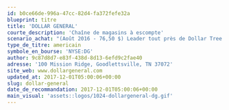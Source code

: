 ```yaml
---
id: b0ce66de-996a-47cc-82d4-fa372fefe32a
blueprint: titre
title: 'DOLLAR GENERAL'
courte_description: 'Chaîne de magasins à escompte'
scenario_achat: "(Août 2016 - 76,50 $) Leader tout près de Dollar Tree. Plus beau bilan. Encore potentiel de croissance à long terme, rachète actions régulièrement grâce à des flux libres importants. 76 % des rev proviennent de consommation de base = moins cyclique et plus de trafic régulier. Affecté à court terme par pression sur les prix par Walmart et par déflation. Bilan solide. Barrières à l'entrée : présence rurale, coûts d'exploitation bas, économies d'échelle et pouvoir d'achat. Mérite probablement une évaluation similaire à celle du marché, soit une prime p/r aux autres titres de détaillants."
type_de_titre: americain
symbole_en_bourse: 'NYSE:DG'
author: 9c87d8d7-e83f-438d-8d13-6efd9c2fae40
adresse: '100 Mission Ridge, Goodlettsville, TN 37072'
site_web: www.dollargeneral.com
updated_at: 2017-12-01T05:00:06+00:00
slug: dollar-general
date_de_recommandation: 2017-12-01T05:00:06+00:00
main_visual: 'assets::logos/1024-dollargeneral-dg.gif'
---
```

